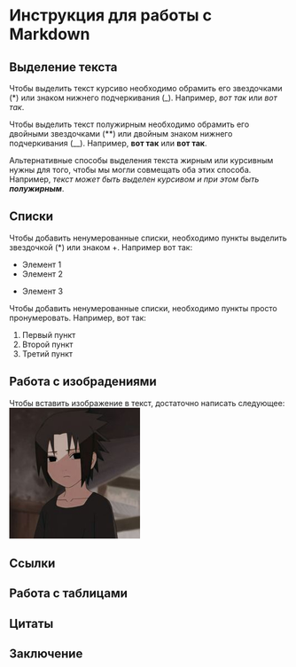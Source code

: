 # Инструкция для работы с Markdown

## Выделение текста

Чтобы выделить текст курсиво необходимо обрамить его звездочками (*) или знаком нижнего подчеркивания (_). Например, *вот так* или _вот так_.

Чтобы выделить текст полужирным необходимо обрамить его двойными звездочками (**) или двойным знаком нижнего подчеркивания (__).
Например, **вот так** или __вот так__.

Альтернативные способы выделения текста жирным или курсивным нужны для того, чтобы мы могли совмещать оба этих способа. Например, _текст может быть выделен курсивом и при этом быть **полужирным**_.

## Списки 


Чтобы добавить ненумерованные списки, необходимо пункты выделить звездочкой (*) или знаком +.
Например вот так: 
* Элемент 1
* Элемент 2
+ Элемент 3

Чтобы добавить ненумерованные списки, необходимо пункты просто пронумеровать. 
Например, вот так:
1. Первый пункт
2. Второй пункт 
3. Третий пункт 
## Работа с изобрадениями

Чтобы вставить изображение в текст, достаточно написать следующее:
![Привет, это Саске Учиха.](sadness.jpg)

## Ссылки

## Работа с таблицами

## Цитаты

## Заключение